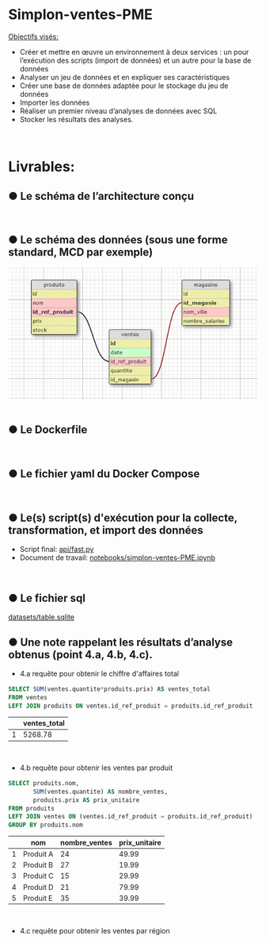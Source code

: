 # Simplon-ventes-PME
[Objectifs visés:](brief/Brief%20projet%20Analyser%20les%20ventes%20d’une%20PME%20-%20Data%20Engineer%20-%20V2.pdf)
- Créer et mettre en œuvre un environnement à deux services : un pour l’exécution des scripts (import de données) et un autre pour la base de données
- Analyser un jeu de données et en expliquer ses caractéristiques
- Créer une base de données adaptée pour le stockage du jeu de données
- Importer les données
- Réaliser un premier niveau d’analyses de données avec SQL
- Stocker les résultats des analyses.
<br>

# Livrables:

## ● Le schéma de l’architecture conçu
<br>

## ● Le schéma des données (sous une forme standard, MCD par exemple)
<div style="text-align:center">
  <img src="schema_tables.png" width="600">
</div>
<br>

## ● Le Dockerfile
<br>

## ● Le fichier yaml du Docker Compose
<br>

## ● Le(s) script(s) d'exécution pour la collecte, transformation, et import des données
- Script final: [api/fast.py](api/fast.py)
- Document de travail: [notebooks/simplon-ventes-PME.ipynb](notebooks/simplon-ventes-PME.ipynb)
<br>

## ● Le fichier sql
[datasets/table.sqlite](datasets/table.sqlite)
<br>

## ● Une note rappelant les résultats d’analyse obtenus (point 4.a, 4.b, 4.c).
- 4.a requête pour obtenir le chiffre d'affaires total
```sql
SELECT SUM(ventes.quantite*produits.prix) AS ventes_total 
FROM ventes
LEFT JOIN produits ON ventes.id_ref_produit = produits.id_ref_produit
```
|   | ventes_total |
| - | ------------- |
| 1 | 5268.78 |
<br>

- 4.b requête pour obtenir les ventes par produit
```sql
SELECT produits.nom,
       SUM(ventes.quantite) AS nombre_ventes,
       produits.prix AS prix_unitaire
FROM produits
LEFT JOIN ventes ON (ventes.id_ref_produit = produits.id_ref_produit)
GROUP BY produits.nom
```
|   | nom | nombre_ventes | prix_unitaire |
| - | ------------- | ------------- | ------------- |
| 1 | Produit A  | 24  | 49.99  |
| 2 | Produit B  | 27  | 19.99  |
| 3 | Produit C  | 15  | 29.99  |
| 4 | Produit D  | 21  | 79.99  |
| 5 | Produit E  | 35  | 39.99  |
<br>

- 4.c requête pour obtenir les ventes par région
<br>
